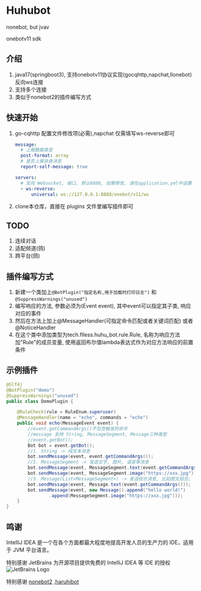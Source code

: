 # Huhubot
nonebot, but jvav 

onebotv11 sdk

## 介绍
1. java17(springboot3), 支持onebotv11协议实现(gocqhttp,napchat,llonebot)反向ws连接
2. 支持多个连接
3. 类似于nonebot2的插件编写方式

## 快速开始
1. go-cqhttp 配置文件修改项(必需),napchat 仅需填写ws-reverse即可
    ```yaml
    message:
      # 上报数据类型
      post-format: array
      # 是否上报自身消息
      report-self-message: true
    
    servers:
      # 反向 Websocket, 端口, 默认8888, 如需修改, 请在application.yml中设置
      - ws-reverse:
          universal: ws://127.0.0.1:8888/onebot/v11/ws
    
    ```
2. clone本仓库，直接在 plugins 文件里编写插件即可

## TODO
1. 连续对话
2. 适配频道(鸽)
3. 跨平台(鸽)


## 插件编写方式
1. 新建一个类加上`@BotPlugin("指定名称,用于加载时打印日志")` 和 `@SuppressWarnings("unused")`
2. 编写响应的方法, 参数必须为(Event event), 其中event可以指定其子类, 响应对应的事件
3. 然后在方法上加上@MessageHandler(可指定命令匹配或者关键词匹配) 或者 @NoticeHandler
4. 在这个类中添加类型为tech.flless.huhu_bot.rule.Rule, 名称为响应方法加"Rule"的成员变量, 使用返回布尔值lambda表达式作为对应方法响应的前置条件

## 示例插件

```Java
@Slf4j
@BotPlugin("demo")
@SuppressWarnings("unused")
public class DemoPlugin {

    @RuleCheck(rule = RuleEnum.superuser)
    @MessageHandler(name = "echo", commands = "echo")
    public void echo(MessageEvent event) {
        //event.getCommandArgs()不包含触发的命令
        //message 支持 String, MessageSegment, Message三种类型
        //event.getBot();
        Bot bot = event.getBot();
        //1. String -> 纯文本消息
        bot.sendMessage(event, event.getCommandArgs());
        //2. MessageSegment -> 发送文字, 图片, 语音等消息
        bot.sendMessage(event, MessageSegment.text(event.getCommandArgs()));
        bot.sendMessage(event, MessageSegment.image("https://xxx.jpg"));
        //3. Message(List<MessageSegment>) -> 发送组合消息, 比如图文组合;
        bot.sendMessage(event, Message.text(event.getCommandArgs()));
        bot.sendMessage(event, new Message().append("hello world!")
                .append(MessageSegment.image("https://xxx.jpg")));
    }
}
```



## 鸣谢
IntelliJ IDEA 是一个在各个方面都最大程度地提高开发人员的生产力的 IDE，适用于 JVM 平台语言。

特别感谢 JetBrains 为开源项目提供免费的 IntelliJ IDEA 等 IDE 的授权
![JetBrains Logo](jb_beam.png)

特别感谢 [nonebot2](https://github.com/nonebot/nonebot2) ,[haruhibot](https://gitee.com/Lelouch-cc/haruhibot-server)